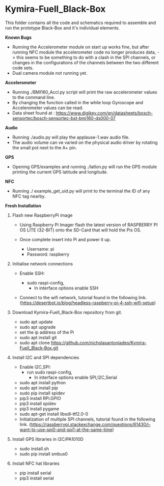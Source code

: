 # Kymira-Fuell_Black-Box
This folder contains all the code and schematics required to assemble and run the prototype Black-Box and it's individual elements. 


**Known Bugs**
- Running the Accelerometer module on start up works fine, but after running NFC module the accelerometer code no longer produces data, 
    -> this seems to be something to do with a clash in the SPI channels, or changes in the configurations of the channels between the two different code sets.
- Dual camera module not running yet.


**Accelerometer**
 - Running ./BMI160_Accl.py script will print the raw accelerometer values to the command line.
 - By changing the function called in the while loop Gyroscope and Accelerometer values can be read.
 - Data sheet found at : https://www.digikey.com/en/datasheets/bosch-sensortec/bosch-sensortec-bst-bmi160-ds000-07 

**Audio**
 - Running ./audio.py will play the applause-1.wav audio file.
 - The audio volume can ve varied on the physical audio driver by rotating the small pot next to the A+ pin.

**GPS**
 - Opening GPS/examples and running ./latlon.py will run the GPS module printing the current GPS latitude and longitude.

**NFC**
 - Running ./ example_get_uid.py will print to the terminal the ID of any NFC tag nearby.
 
 
**Fresh Installation**
1. Flash new RaspberryPi image
    - Using Raspberry Pi Imager flash the latest version of RASPBERRY PI OS LITE (32-BIT) onto the SD-Card that will hold the Pis OS.
  
    - Once complete insert into Pi and power it up.
        - Username: pi
        - Password: raspberry

2. Initialise network connections
    - Enable SSH:
        - sudo raspi-config,
            - In interface options enable SSH

    - Connect to the wifi network, tutorial found in the following link.
       (https://desertbot.io/blog/headless-raspberry-pi-4-ssh-wifi-setup)
    
2. Download Kymira-Fuell_Black-Box repository from git.
    - sudo apt update
    - sudo apt upgrade
    - set the ip address of the Pi
    - sudo apt install git
    - sudo apt clone https://github.com/nicholasantoniades/Kymira-Fuell_Black-Box.git
    
3. Install I2C and SPI dependencies
    - Enable I2C,SPI:
        - run sudo raspi-config,
            - In interface options enable SPI,I2C,Serial
    - sudo apt install python
    - sudo apt install pip
    - sudo pip install spidev
    - pip3 install RPi.GPIO
    - pip3 install spidev
    - pip3 install pygame
    - sudo apt-get install libsdl-ttf2.0-0
    - Initialization of multiple SPI channels, tutorial found in the following link.
      (https://raspberrypi.stackexchange.com/questions/61430/i-want-to-use-spi0-and-spi1-at-the-same-time)

4. Install GPS libraries in I2C/PA1010D
    - sudo install.sh
    - sudo pip install smbus0
    
6. Install NFC hat libraries
    - pip install serial
    - pip3 install serial
